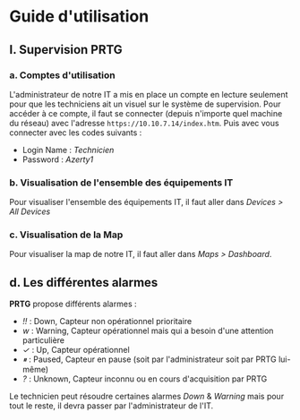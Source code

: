 # Guide d'utilisation

## I. Supervision PRTG

### a. Comptes d'utilisation
L'administrateur de notre IT a mis en place un compte en lecture seulement pour que les techniciens ait un visuel sur le système de supervision. Pour accéder à ce compte, il faut se connecter (depuis n'importe quel machine du réseau) avec l'adresse `https://10.10.7.14/index.htm`. Puis avec vous connecter avec les codes suivants :
- Login Name : *Technicien*
- Password : *Azerty1*

### b. Visualisation de l'ensemble des équipements IT
Pour visualiser l'ensemble des équipements IT, il faut aller dans *Devices > All Devices*

### c. Visualisation de la Map
Pour visualiser la map de notre IT, il faut aller dans *Maps > Dashboard*.

## d. Les différentes alarmes 
**PRTG** propose différents alarmes :
- *!!* : Down, Capteur non opérationnel prioritaire
- *w* : Warning, Capteur opérationnel mais qui a besoin d'une attention particulière
- *✓* : Up, Capteur opérationnel
- *⏸* : Paused, Capteur en pause (soit par l'administrateur soit par PRTG lui-même)
- *?* : Unknown, Capteur inconnu ou en cours d'acquisition par PRTG

Le technicien peut résoudre certaines alarmes *Down* & *Warning* mais pour tout le reste, il devra passer par l'administrateur de l'IT.

